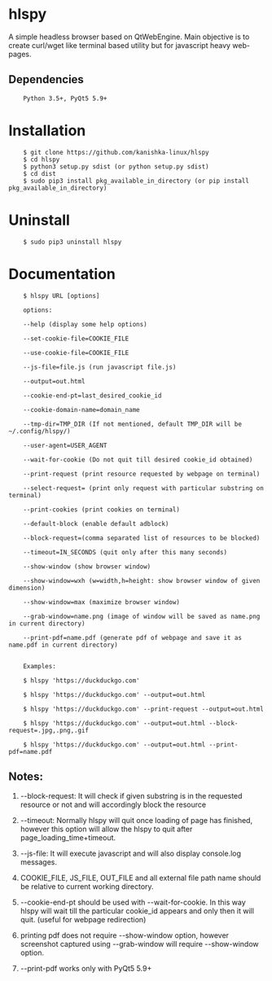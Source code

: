 # hlspy

A simple headless browser based on QtWebEngine. Main objective is to create curl/wget like terminal based utility but for javascript heavy web-pages.

## Dependencies

		Python 3.5+, PyQt5 5.9+

# Installation

		$ git clone https://github.com/kanishka-linux/hlspy
		$ cd hlspy
		$ python3 setup.py sdist (or python setup.py sdist)
		$ cd dist
		$ sudo pip3 install pkg_available_in_directory (or pip install pkg_available_in_directory)
			
# Uninstall

		$ sudo pip3 uninstall hlspy
			
# Documentation

		$ hlspy URL [options]
		
		options:
		
		--help (display some help options)
		
		--set-cookie-file=COOKIE_FILE
				
		--use-cookie-file=COOKIE_FILE
		
		--js-file=file.js (run javascript file.js)
		
		--output=out.html
		
		--cookie-end-pt=last_desired_cookie_id
		
		--cookie-domain-name=domain_name
		
		--tmp-dir=TMP_DIR (If not mentioned, default TMP_DIR will be ~/.config/hlspy/)
		
		--user-agent=USER_AGENT
		
		--wait-for-cookie (Do not quit till desired cookie_id obtained)
		
		--print-request (print resource requested by webpage on terminal)
		
		--select-request= (print only request with particular substring on terminal)
		
		--print-cookies (print cookies on terminal)
		
		--default-block (enable default adblock)
		
		--block-request=(comma separated list of resources to be blocked)
		
		--timeout=IN_SECONDS (quit only after this many seconds)
		
		--show-window (show browser window)
		
		--show-window=wxh (w=width,h=height: show browser window of given dimension)
		
		--show-window=max (maximize browser window)
		
		--grab-window=name.png (image of window will be saved as name.png in current directory)
		
		--print-pdf=name.pdf (generate pdf of webpage and save it as name.pdf in current directory)
		
		
		Examples:
		
		$ hlspy 'https://duckduckgo.com' 
		
		$ hlspy 'https://duckduckgo.com' --output=out.html
		
		$ hlspy 'https://duckduckgo.com' --print-request --output=out.html
		
		$ hlspy 'https://duckduckgo.com' --output=out.html --block-request=.jpg,.png,.gif
		
		$ hlspy 'https://duckduckgo.com' --output=out.html --print-pdf=name.pdf
		
## Notes:

1. --block-request: It will check if given substring is in the requested resource or not and will accordingly block the resource

2. --timeout: Normally hlspy will quit once loading of page has finished, however this option will allow the hlspy to quit after page_loading_time+timeout.   

3. --js-file: It will execute javascript and will also display console.log messages.

4. COOKIE_FILE, JS_FILE, OUT_FILE and all external file path name should be relative to current working directory.

5. --cookie-end-pt should be used with --wait-for-cookie. In this way hlspy will wait till the particular cookie_id appears and only then it will quit. (useful for webpage redirection)

6. printing pdf does not require --show-window option, however screenshot captured using --grab-window will require --show-window option.

7. --print-pdf works only with PyQt5 5.9+

